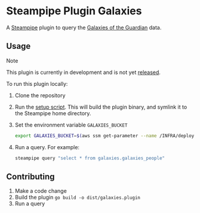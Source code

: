 # Steampipe Plugin Galaxies

A [Steampipe](https://steampipe.io/) plugin to query the [Galaxies of the Guardian](https://galaxies.gutools.co.uk/) data.

## Usage
> [!NOTE]
> This plugin is currently in development and is not yet [released](https://steampipe.io/docs/develop/plugin-release-checklist).

To run this plugin locally:
1. Clone the repository
2. Run the [setup script](script/setup). This will build the plugin binary, and symlink it to the Steampipe home directory.
3. Set the environment variable `GALAXIES_BUCKET`
   
   ```bash
   export GALAXIES_BUCKET=$(aws ssm get-parameter --name /INFRA/deploy/cloudquery/actions-static-site-bucket-arn --profile deployTools --region eu-west-1 | jq -r '.Parameter.Value | sub("arn:aws:s3:::"; "")')
   ```
4. Run a query. For example:

   ```bash
   steampipe query "select * from galaxies.galaxies_people"
   ```

## Contributing
1. Make a code change
2. Build the plugin `go build -o dist/galaxies.plugin`
3. Run a query
